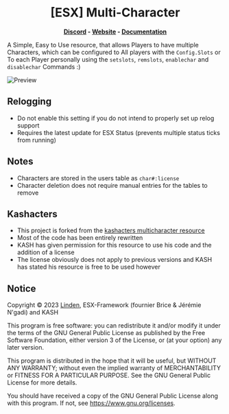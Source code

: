 <h1 align='center'>[ESX] Multi-Character</a></h1><p align='center'><b><a href='https://discord.esx-framework.org/'>Discord</a> - <a href='https://esx-framework.org/'>Website</a> - <a href='https://docs.esx-framework.org/legacy/installation'>Documentation</a></b></h5>

A Simple, Easy to Use resource, that allows Players to have multiple Characters, which can be configured to All players with the `Config.Slots` or To each Player personally using the `setslots`, `remslots`, `enablechar` and `disablechar` Commands :)

![Preview](https://i.imgur.com/iAlNnM8.png)

## Relogging

- Do not enable this setting if you do not intend to properly set up relog support
- Requires the latest update for ESX Status (prevents multiple status ticks from running)

## Notes

- Characters are stored in the users table as `char#:license`
- Character deletion does not require manual entries for the tables to remove

## Kashacters

- This project is forked from the [kashacters multicharacter resource](https://github.com/FiveEYZ/esx_kashacter)
- Most of the code has been entirely rewritten
- KASH has given permission for this resource to use his code and the addition of a license
- The license obviously does not apply to previous versions and KASH has stated his resource is free to be used however

## Notice

Copyright © 2023 [Linden](https://github.com/thelindat/), ESX-Framework (fournier Brice & Jérémie N'gadi) and KASH

This program is free software: you can redistribute it and/or modify
it under the terms of the GNU General Public License as published by
the Free Software Foundation, either version 3 of the License, or
(at your option) any later version.

This program is distributed in the hope that it will be useful,
but WITHOUT ANY WARRANTY; without even the implied warranty of
MERCHANTABILITY or FITNESS FOR A PARTICULAR PURPOSE.  See the
GNU General Public License for more details.

You should have received a copy of the GNU General Public License
along with this program.  If not, see <https://www.gnu.org/licenses>.
